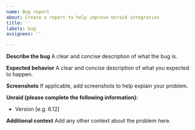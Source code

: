 ```yaml
---
name: Bug report
about: Create a report to help improve Unraid integration
title: ''
labels: bug
assignees: ''

---
```


**Describe the bug**
A clear and concise description of what the bug is.

**Expected behavior**
A clear and concise description of what you expected to happen.

**Screenshots**
If applicable, add screenshots to help explain your problem.

**Unraid (please complete the following information):**
 - Version [e.g. 6.12]

**Additional context**
Add any other context about the problem here.
